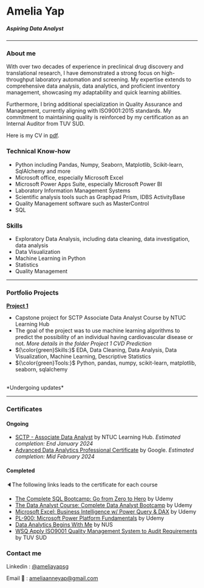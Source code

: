 # Amelia Yap
##### _Aspiring Data Analyst_
***
### About me

With over two decades of experience in preclinical drug discovery and translational research, I have demonstrated a strong focus on high-throughput laboratory automation and screening. My expertise extends to comprehensive data analysis, data analytics, and proficient inventory management, showcasing my adaptability and quick learning abilities.

Furthermore, I bring additional specialization in Quality Assurance and Management, currently aligning with ISO9001:2015 standards. My commitment to maintaining quality is reinforced by my certification as an Internal Auditor from TUV SUD.

Here is my CV in [pdf](https://github.com/aaysl/ilovedata_portfolio/blob/main/Resume/Amelia_Yap_Resume.pdf).

### Technical Know-how
- Python including Pandas, Numpy, Seaborn, Matplotlib, Scikit-learn, SqlAlchemy and more
- Microsoft office, especially Microsoft Excel
- Microsoft Power Apps Suite, especially Microsoft Power BI
- Laboratory Information Management Systems
- Scientific analysis tools such as Graphpad Prism, IDBS ActivityBase
- Quality Management software such as MasterControl
- SQL

### Skills
- Exploratory Data Analysis, including data cleaning, data investigation, data analysis
- Data Visualization
- Machine Learning in Python
- Statistics
- Quality Management
***

### Portfolio Projects
[**Project 1**]('https://github.com/aaysl/portfolio_ay/tree/main/Project%201%20CVD%20Prediction')
  - Capstone project for SCTP Associate Data Analyst Course by NTUC Learning Hub
  - The goal of the project was to use machine learning algorithms to predict the possibility of an individual having cardiovascular disease or not. *More details in the folder Project 1 CVD Prediction*
  - ${\color{green}Skills:}$ EDA, Data Cleaning, Data Analysis, Data Visualization, Machine Learning, Descriptive Statistics
  - ${\color{green}Tools:}$ Python, pandas, numpy, scikit-learn, matplotlib, seaborn, sqlalchemy
<br>
*Undergoing updates*

***


### Certificates
#### Ongoing
- [SCTP - Associate Data Analyst](https://www.ntuclearninghub.com/skillsfuture-career-transition-programme/associate-data-analyst) by NTUC Learning Hub. *Estimated completion: End January 2024*
- [Advanced Data Analytics Professional Certificate](https://www.coursera.org/professional-certificates/google-advanced-data-analytics) by Google. *Estimated completion: Mid February 2024*
#### Completed <br>
🔈The following links leads to the certificate for each course
- [The Complete SQL Bootcamp: Go from Zero to Hero](https://www.udemy.com/certificate/UC-ff140897-6bfe-4f34-ae2b-07941b4808a8/) by Udemy
- [The Data Analyst Course: Complete Data Analyst Bootcamp](https://www.udemy.com/certificate/UC-71c78a42-94df-457e-96ad-72236e4f985a/) by Udemy
- [Microsoft Excel: Business Intelligence w/ Power Query & DAX](http://ude.my/UC-000b2111-3551-43a5-9232-e42d3232ed74/) by Udemy
- [PL-900: Microsoft Power Platform Fundamentals](https://www.udemy.com/certificate/UC-d67d2fa7-180d-48b0-a3b4-148fc415816f/) by Udemy
- [Data Analytics Begins With Me](https://github.com/aaysl/ilovedata_portfolio/blob/main/Images/Data%20Analytics%20Begins%20with%20Me%20cert%20Amelia.pdf) by NUS
- [WSQ Apply ISO9001 Quality Management System to Audit Requirements](https://github.com/aaysl/ilovedata_portfolio/blob/main/Images/TUV%20SUD_Yap%20Sue%20Lin%20Amelia.pdf) by TUV SUD
### Contact me
Linkedin : [@ameliayapsg](https://www.linkedin.com/in/ameliayapsg/)

Email 📨 : ameliaanneyap@gmail.com
